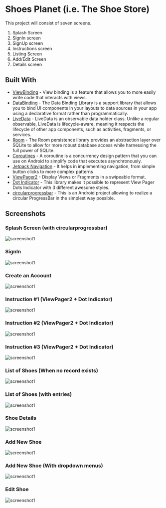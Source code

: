 # Shoes Planet (i.e. The Shoe Store)
This project will consist of seven screens.

1. Splash Screen
2. SignIn screen
3. SignUp screen
4. Instructions screen
5. Listing Screen
6. Add/Edit Screen
7. Details screen

## Built With
* [ViewBinding](https://developer.android.com/topic/libraries/view-binding) - View binding is a
  feature that allows you to more easily write code that interacts with views.
* [DataBinding](https://developer.android.com/topic/libraries/data-binding) - The Data Binding
  Library is a support library that allows you to bind UI components in your layouts to data sources
  in your app using a declarative format rather than programmatically.
* [LiveData](https://developer.android.com/topic/libraries/architecture/livedata) - LiveData is an
  observable data holder class. Unlike a regular observable, LiveData is lifecycle-aware, meaning it
  respects the lifecycle of other app components, such as activities, fragments, or services.
* [Room](https://developer.android.com/jetpack/androidx/releases/room) - The Room persistence
  library provides an abstraction layer over SQLite to allow for more robust database access while
  harnessing the full power of SQLite.
* [Coroutines](https://developer.android.com/kotlin/coroutines) - A coroutine is a concurrency
  design pattern that you can use on Android to simplify code that executes asynchronously.
* [Jetpack Navigation](https://developer.android.com/guide/navigation) - It helps in implementing
  navigation, from simple button clicks to more complex patterns
* [ViewPager2](#) - Display Views or Fragments in a swipeable format.
* [Dot Indicator](https://github.com/tommybuonomo/dotsindicator) - This library makes it possible to
  represent View Pager Dots Indicator with 3 different awesome styles.
* [circularprogressbar](https://github.com/lopspower/CircularProgressBar) - This is an Android
  project allowing to realize a circular ProgressBar in the simplest way possible.

## Screenshots

### Splash Screen (with circularprogressbar)

![screenshot1](screenshots/01.png)

### SignIn

![screenshot1](screenshots/02.png)

### Create an Account

![screenshot1](screenshots/03.png)

### Instruction #1 (ViewPager2 + Dot Indicator)

![screenshot1](screenshots/04.png)

### Instruction #2 (ViewPager2 + Dot Indicator)

![screenshot1](screenshots/05.png)

### Instruction #3 (ViewPager2 + Dot Indicator)

![screenshot1](screenshots/06.png)

### List of Shoes (When no record exists)

![screenshot1](screenshots/14.png)

### List of Shoes (with entries)

![screenshot1](screenshots/07.png)

### Shoe Details

![screenshot1](screenshots/09.png)

### Add New Shoe

![screenshot1](screenshots/11.png)

### Add New Shoe (With dropdown menus)

![screenshot1](screenshots/12.png)

### Edit Shoe

![screenshot1](screenshots/13.png)
